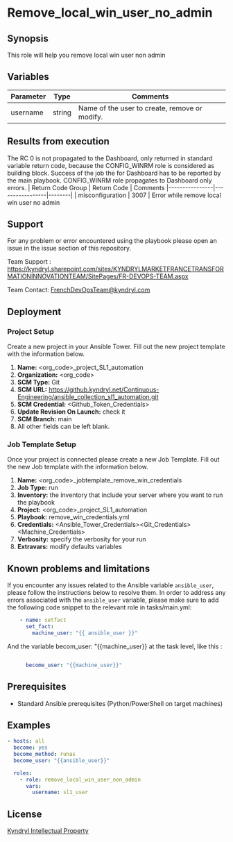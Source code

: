 # Remove_local_win_user_no_admin

## Synopsis

This role will help you remove local win user non admin

## Variables

| Parameter      | Type   | Comments                           |
|----------------|--------|------------------------------------|
| username       | string | Name of the user to create, remove or modify. |

## Results from execution

The RC 0 is not propagated to the Dashboard, only returned in standard variable return code, because the CONFIG_WINRM role is considered as building block. Success of the job the for Dashboard has to be reported by the main playbook. CONFIG_WINRM role propagates to Dashboard only errors.
| Return Code Group | Return Code | Comments
|----------------|-----------------|--------|
| misconfiguration | 3007 | Error while remove local win user no admin

## Support

For any problem or error encountered using the playbook please open an issue in the issue section of this repository.

Team Support : <https://kyndryl.sharepoint.com/sites/KYNDRYLMARKETFRANCETRANSFORMATIONINNOVATIONTEAM/SitePages/FR-DEVOPS-TEAM.aspx>

Team Contact: FrenchDevOpsTeam@kyndryl.com

## Deployment

### Project Setup

Create a new project in your Ansible Tower.
Fill out the new project template with the information below.

1. **Name:** <org_code>_project_SL1_automation
2. **Organization:** <org_code>
3. **SCM Type:** Git
4. **SCM URL:** <https://github.kyndryl.net/Continuous-Engineering/ansible_collection_sl1_automation.git>
5. **SCM Credential:** <Github_Token_Credentials>
6. **Update Revision On Launch:** check it
7. **SCM Branch:** main
8. All other fields can be left blank.

### Job Template Setup

Once your project is connected please create a new Job Template.
Fill out the new Job template with the information below.

1. **Name:** <org_code>_jobtemplate_remove_win_credentials
2. **Job Type:** run
3. **Inventory:** the inventory that include your server where you want to run the playbook
4. **Project:** <org_code>_project_SL1_automation
5. **Playbook:** remove_win_credentials.yml
6. **Credentials:** <Ansible_Tower_Credentials><Git_Credentials><Machine_Credentials>
7. **Verbosity:** specify the verbosity for your run
8. **Extravars:** modify defaults variables

## Known problems and limitations

If you encounter any issues related to the Ansible variable `ansible_user`, please follow the instructions below to resolve them.
In order to address any errors associated with the `ansible_user` variable, please make sure to add the following code snippet to the relevant role in tasks/main.yml:

```yaml
    - name: setfact
      set_fact:
        machine_user: "{{ ansible_user }}"
```

And the variable becom_user: "{{machine_user}} at the task level, like this :

```yaml

      become_user: "{{machine_user}}"
```

## Prerequisites

- Standard Ansible prerequisites (Python/PowerShell on target machines)

## Examples

```yaml
- hosts: all
  become: yes
  become_method: runas
  become_user: "{{ansible_user}}"

  roles:
    - role: remove_local_win_user_non_admin
      vars:
        username: sl1_user
```

## License

[Kyndryl Intellectual Property](https://github.kyndryl.net/Continuous-Engineering/CE-Documentation/blob/master/files/LICENSE.md)
